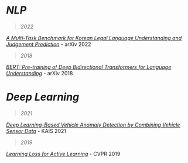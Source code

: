 # *NLP*
> *2022*

[*A Multi-Task Benchmark for Korean Legal Language Understanding and Judgement Prediction*](https://github.com/hchoi256/ai-dissertations/blob/main/kor-legal-lang-understanding-and-judgement-prediction.md) - arXiv 2022

> *2018*

[*BERT: Pre-training of Deep Bidirectional Transformers for Language Understanding*](https://hchoi256.github.io/nlp/bert-1/) - arXiv 2018

# *Deep Learning*
> *2021*

[*Deep Learning-Based Vehicle Anomaly Detection by Combining Vehicle Sensor Data*](https://github.com/hchoi256/ai-dissertations/blob/main/dl-vehicle-anomaly-detection.md) - KAIS 2021

> *2019*

[*Learning Loss for Active Learning*](https://github.com/hchoi256/ai-dissertations/blob/main/learning-loss-for-active-learning.md) - CVPR 2019
